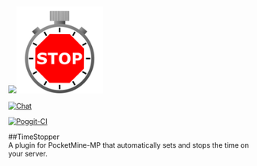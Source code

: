 <img src="http://www.revivalpmmp.org/wp-content/uploads/2017/12/High-Res-RevivalPMMP-Logo.png" width="200px"><img src="https://github.com/RevivalPMMP/TimeStopper/blob/master/icon.png?raw=true" width="175px">

[![Chat](https://img.shields.io/badge/chat-on%20discord-7289da.svg)](https://discord.gg/6Kcx3kK)

[![Poggit-CI](https://poggit.pmmp.io/ci.badge/RevivalPMMP/TimeStopper/TimeStopper)](https://poggit.pmmp.io/ci/RevivalPMMP/TimeStopper/TimeStopper)

##TimeStopper  
A plugin for PocketMine-MP that automatically sets and stops the time on your server.
